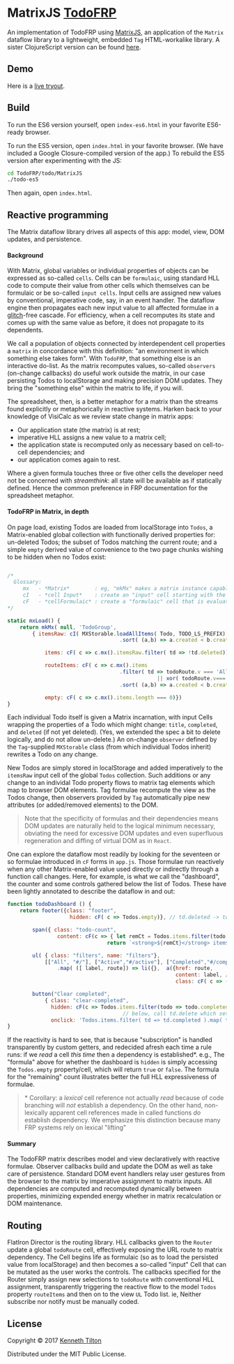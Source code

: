 # MatrixJS [TodoFRP](https://github.com/lynaghk/todoFRP)

An implementation of TodoFRP using [MatrixJS](https://github.com/kennytilton/MatrixJS/tree/master/js/matrixjs), an application of the `Matrix` dataflow library to a lightweight, embedded `Tag` HTML-workalike library. A sister ClojureScript version can be found [here](https://github.com/kennytilton/todoFRP/tree/matrixjs/todo/MatrixCLJS).

## Demo

Here is a [live tryout](https://kennytilton.github.io/TodoFRP/).

## Build

To run the ES6 version yourself, open `index-es6.html` in your favorite ES6-ready browser. 

To run the ES5 version, open `index.html` in your favorite browser. (We have included a Google Closure-compiled version of the app.) To rebuild the ES5 version after experimenting with the JS:
```bash
cd TodoFRP/todo/MatrixJS
./todo-es5
```
Then again, open `index.html`.

## Reactive programming

The Matrix dataflow library drives all aspects of this app: model, view, DOM updates, and persistence.

#### Background
With Matrix, global variables or individual properties of objects can be expressed as so-called `cells`. Cells can be `formulaic`, using standard HLL code to compute their value from other cells which themselves can be formulaic or be so-called `input cells`. Input cells are assigned new values by conventional, imperative code, say, in an event handler. The dataflow engine then propagates each new input value to all affected formulae in a [glitch](https://en.wikipedia.org/wiki/Reactive_programming#Glitches)-free cascade. For efficiency, when a cell recomputes its state and comes up with the same value as before, it does not propagate to its dependents.

We call a population of objects connected by interdependent cell properties a `matrix` in concordance with this definition: "an environment in which something else takes form". With `TodoFRP`, that something else is an interactive do-list. As the matrix recomputes values, so-called `observers` (on-change callbacks) do useful work outside the matrix, in our case persisting Todos to localStorage and making precision DOM updates. They bring the "something else" within the matrix to life, if you will.

The spreadsheet, then, is a better metaphor for a matrix than the streams found explicitly or metaphorically in reactive systems. Harken back to your knowledge of VisiCalc as we review state change in matrix apps: 
* Our application state (the matrix) is at rest;
* imperative HLL assigns a new value to a matrix cell;
* the application state is recomputed only as necessary based on cell-to-cell dependencies; and
* our application comes again to rest. 

Where a given formula touches three or five other cells the developer need not be concerned with *streamthink*:  all state will be available as if statically defined. Hence the common preference in FRP documentation for the spreadsheet metaphor.

#### TodoFRP in Matrix, in depth
On page load, existing Todos are loaded from localStorage into `Todos`, a Matrix-enabled global collection with functionally derived properties for: un-deleted Todos; the subset of Todos matching the current route; and a simple `empty` derived value of convenience to the two page chunks wishing to be hidden when no Todos exist:

```js

/*
  Glossary:
     mx   - *Matrix*        : eg, "mkMx" makes a matrix instance capable of wrapping properties in Cells
     cI   - *cell Input*    : create an "input" cell starting with the value argument, then mutated by procedural code.
     cF   - *cellFormulaic* : create a "formulaic" cell that is evaluated immediately and anew when any used cell changes.
*/

static mxLoad() {
    return mkMx( null, 'TodoGroup',
        { itemsRaw: cI( MXStorable.loadAllItems( Todo, TODO_LS_PREFIX)
                                    .sort( (a,b) => a.created < b.created ? -1 : 1) || []),

            items: cF( c => c.mx().itemsRaw.filter( td => !td.deleted)),

            routeItems: cF( c => c.mx().items
                                    .filter( td => todoRoute.v === 'All'
                                                || xor( todoRoute.v==='Active', td.completed))
                                    .sort( (a,b) => a.created < b.created ? -1 : 1)),

            empty: cF( c => c.mx().items.length === 0)})
}
 ```

Each individual Todo itself is given a Matrix incarnation, with input Cells wrapping the properties of a Todo which might change: `title`, `completed`, and `deleted` (if not yet deleted). (Yes, we extended the spec a bit to delete logically, and do not allow un-delete.) An on-change `observer` defined by the `Tag`-supplied `MXStorable` class (from which individual Todos inherit) rewrites a Todo on any change. 

New Todos are simply stored in localStorage and added imperatively to the `itemsRaw` input cell of the global `Todos` collection. Such additions or any change to an individal Todo property flows to matrix tag elements which map to browser DOM elements. Tag formulae recompute the view as the Todos change, then observers provided by `Tag` automatically pipe new attributes (or added/removed elements) to the DOM.

> Note that the specificity of formulas and their dependencies means DOM updates are naturally held to the logical minimum necessary, obviating the need for excessive DOM updates and even superfluous regeneration and diffing of virtual DOM as in `React`.

One can explore the dataflow most readily by looking for the seventeen or so formulae introduced in `cF` forms in `app.js`. Those formulae run reactively when any other Matrix-enabled value used directly or indirectly through a function call changes. Here, for example, is what we call the "dashboard", the counter and some controls gathered below the list of Todos. These have been lightly annotated to describe the dataflow in and out:

```js
function todoDashboard () {
    return footer({class: "footer",
                    hidden: cF( c => Todos.empty)}, // td.deleted -> tds.items -> tds.empty -> here

        span({ class: "todo-count",
                content: cF(c => { let remCt = Todos.items.filter(todo => !todo.completed).length; // td.completed -> here
                                return `<strong>${remCt}</strong> item${remCt === 1 ? '' : 's'} remaining`;})}),

        ul( { class: "filters", name: "filters"},
            [["All", "#/"], ["Active","#/active"], ["Completed","#/completed"]]
                .map( ([ label, route]) => li({},  a({href: route,
                                                      content: label, // below, router -> todoRoute -> here
                                                      class: cF( c => (todoRoute.v === label) ? "selected":"")})))),

        button("Clear completed",
            { class: "clear-completed",
              hidden: cF(c => Todos.items.filter(todo => todo.completed).length === 0), // tds.items and td.completed -> here
                                     // below, call td.delete which sets the td.deleted input cell to true
              onclick: 'Todos.items.filter( td => td.completed ).map( td => td.delete())'}));
}
```

If the reactivity is hard to see, that is because "subscription" is handled transparently by custom getters, and redecided afresh each time a rule runs: if we *read* a cell *this time* then a dependency is established\*. e.g., The "formula" above for whether the dashboard is `hidden` is simply accessing the `Todos.empty` property/cell, which will return `true` or `false`. The formula for the "remaining" count illustrates better the full HLL expressiveness of formulae.

> \* Corollary: a *lexical* cell reference not actually *read* because of code branching will *not* establish a dependency. On the other hand, non-lexically apparent cell references made in called functions *do* establish dependency. We emphasize this distinction because many FRP systems rely on lexical "lifting"

#### Summary
The TodoFRP matrix describes model and view declaratively with reactive formulae. Observer callbacks build and update the DOM as well as take care of persistence. Standard DOM event handlers relay user gestures from the browser to the matrix by imperative assignment to matrix inputs. All dependencies are computed and recomputed dynamically between properties, minimizing expended energy whether in matrix recalculation or DOM maintenance.

## Routing

FlatIron Director is the routing library. HLL callbacks given to the `Router` update a global `todoRoute` cell, effectively exposing the URL route to matrix dependency. The Cell begins life as formulaic (so as to load the persisted value from localStorage) and then becomes a so-called "input" Cell that can be mutated as the user works the controls. The callbacks specified for the Router simply assign new selections to `todoRoute` with conventional HLL assignment, transparently triggering the reactive flow to the model `Todos` property `routeItems` and then on to the view `UL` Todo list. ie, Neither subscribe nor notify must be manually coded.

## License

Copyright © 2017 [Kenneth Tilton](http://github.com/kennytilton)

Distributed under the MIT Public License.
